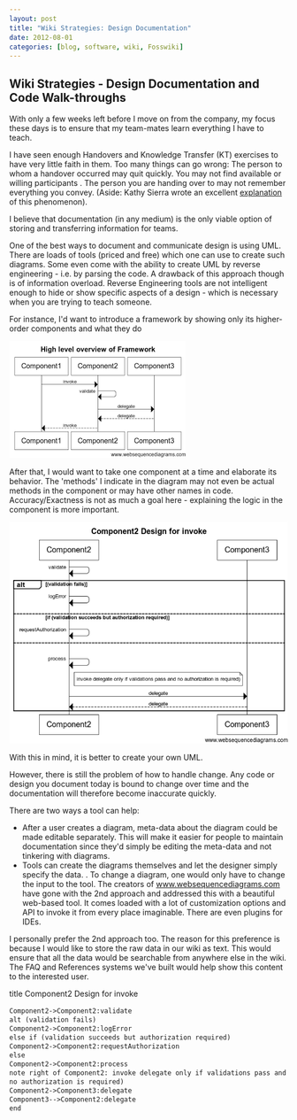 ```yaml
---
layout: post
title: "Wiki Strategies: Design Documentation"
date: 2012-08-01
categories: [blog, software, wiki, Fosswiki]
---
```

## Wiki Strategies - Design Documentation and Code Walk-throughs

With only a few weeks left before I move on from the company, my focus these days is to ensure that my team-mates learn everything I have to teach. 

I have seen enough Handovers and Knowledge Transfer (KT) exercises to have very little faith in them. Too many things can go wrong: The person to whom a handover occurred may quit quickly. You may not find available or willing participants . The person you are handing over to may not remember everything you convey. (Aside: Kathy Sierra wrote an excellent [explanation](http://headrush.typepad.com/creating_passionate_users/2005/03/motivated_to_le.html) of this phenomenon). 

I believe that documentation (in any medium) is the only viable option of storing and transferring information for teams. 

One of the best ways to document and communicate design is using UML. There are loads of tools (priced and free) which one can use to create such diagrams. Some even come with the ability to create UML by reverse engineering - i.e. by parsing the code. A drawback of this approach though is of information overload. Reverse Engineering tools are not intelligent enough to hide or show specific aspects of a design - which is necessary when you are trying to teach someone. 

For instance, I'd want to introduce a framework by showing only its higher-order components and what they do

![High Level Overview](./images/wiki-strategies-design-documentation/HighLevelOverView.png)

After that, I would want to take one component at a time and elaborate its behavior. The 'methods' I indicate in the diagram may not even be actual methods in the component or may have other names in code. Accuracy/Exactness is not as much a goal here - explaining the logic in the component is more important. 

![Component Overview](./images/wiki-strategies-design-documentation/ComponentOverView.png)

With this in mind, it is better to create your own UML. 

However, there is still the problem of how to handle change. Any code or design you document today is bound to change over time and the documentation will therefore become inaccurate quickly. 

There are two ways a tool can help:

- After a user creates a diagram, meta-data about the diagram could be made editable separately. This will make it easier for people to maintain documentation since they'd simply be editing the meta-data and not tinkering with diagrams. 
- Tools can create the diagrams themselves and let the designer simply specify the data. . To change a diagram, one would only have to change the input to the tool.
The creators of www.websequencediagrams.com have gone with the 2nd approach and addressed this with a beautiful web-based tool. It comes loaded with a lot of customization options and API to invoke it from every place imaginable. There are even plugins for IDEs. 

I personally prefer the 2nd approach too. The reason for this preference is because I would like to store the raw data in our wiki as text. This would ensure that all the data would be searchable from anywhere else in the wiki. The FAQ and References systems we've built would help show this content to the interested user.

title Component2 Design for invoke

```
Component2->Component2:validate
alt (validation fails)
Component2->Component2:logError
else if (validation succeeds but authorization required)
Component2->Component2:requestAuthorization
else
Component2->Component2:process
note right of Component2: invoke delegate only if validations pass and no authorization is required)
Component2->Component3:delegate
Component3-->Component2:delegate
end
```
